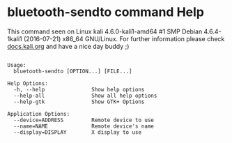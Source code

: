 # bluetooth-sendto command Help
 
 This command seen on Linux kali 4.6.0-kali1-amd64 #1 SMP Debian 4.6.4-1kali1 (2016-07-21) x86_64 GNU/Linux. For further information please check [docs.kali.org](docs.kali.org) and have a nice day buddy ;) 

~~~

Usage:
  bluetooth-sendto [OPTION...] [FILE...]

Help Options:
  -h, --help               Show help options
  --help-all               Show all help options
  --help-gtk               Show GTK+ Options

Application Options:
  --device=ADDRESS         Remote device to use
  --name=NAME              Remote device's name
  --display=DISPLAY        X display to use


~~~
